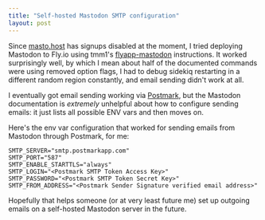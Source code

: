 ```yaml
---
title: "Self-hosted Mastodon SMTP configuration"
layout: post
---
```


Since [masto.host](https://masto.host) has signups disabled at the moment, I tried deploying Mastodon to Fly.io using tmm1's [flyapp-mastodon](https://github.com/tmm1/flyapp-mastodon/) instructions. It worked surprisingly well, by which I mean about half of the documented commands were using removed option flags, I had to debug sidekiq restarting in a different random region constantly, and email sending didn't work at all.

I eventually got email sending working via [Postmark](https://postmarkapp.com), but the Mastodon documentation is _extremely_ unhelpful about how to configure sending emails: it just lists all possible ENV vars and then moves on.

Here's the env var configuration that worked for sending emails from Mastodon through Postmark, for me:

```
SMTP_SERVER="smtp.postmarkapp.com"
SMTP_PORT="587"
SMTP_ENABLE_STARTTLS="always"
SMTP_LOGIN="<Postmark SMTP Token Access Key>"
SMTP_PASSWORD="<Postmark SMTP Token Secret Key>"
SMTP_FROM_ADDRESS="<Postmark Sender Signature verified email address>"
```

Hopefully that helps someone (or at very least future me) set up outgoing emails on a self-hosted Mastodon server in the future.
